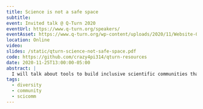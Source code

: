 ```yaml
---
title: Science is not a safe space
subtitle: 
event: Invited talk @ Q-Turn 2020
eventUrl: https://www.q-turn.org/speakers/
eventAsset: https://www.q-turn.org/wp-content/uploads/2020/11/Website-Q-turn-pdf-timetable_nov25.pdf
location: Online
video: 
slides: /static/qturn-science-not-safe-space.pdf
code: https://github.com/crazy4pi314/qturn-resources
date: 2020-11-25T13:00:00-05:00
abstract: |
  I will talk about tools to build inclusive scientific communities that are also safe spaces. All the links cited in the presentation as well as some helpful additional resources can be found at https://github.com/crazy4pi314/qturn-resources.
tags:
  - diversity
  - community
  - scicomm
---
```

